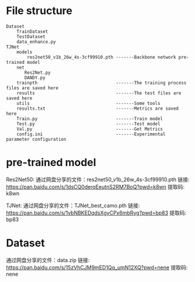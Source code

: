 # File structure
    Dataset
        TrainDataset
        TestDataset
        data_enhance.py
    TJNet
        models
            res2net50_v1b_26w_4s-3cf99910.pth -------Backbone network pre-trained model
        net
           Res2Net.py                         
           DANDY.py
        trainpth                              -------The training process files are saved here
        results                               -------The test files are saved here
        utils                                 -------Some tools
        results.txt                           -------Metrics are saved here
        Train.py                              -------Train model
        Test.py                               -------Test model
        Val.py                                -------Get Metrics
        config.ini						      -------Experimental parameter configuration
# pre-trained model
Res2Net50: 通过网盘分享的文件：res2net50_v1b_26w_4s-3cf99910.pth
链接: https://pan.baidu.com/s/1dsCQ0derqEeutnS2RM7BoQ?pwd=k8wn 提取码: k8wn 

TJNet: 通过网盘分享的文件：TJNet_best_camo.pth
链接: https://pan.baidu.com/s/1vbNBKEDqdsXgyCPx6mbRyg?pwd=bp83 提取码: bp83 

# Dataset
通过网盘分享的文件：data.zip
链接: https://pan.baidu.com/s/15zVhCJM9mED1Qq_umN12XQ?pwd=nene 提取码: nene 
